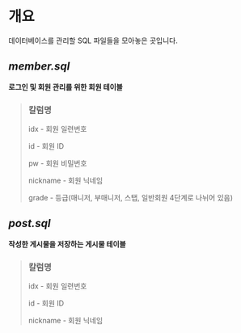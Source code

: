 # 개요
데이터베이스를 관리할 SQL 파일들을 모아놓은 곳입니다.

## *member.sql*
**로그인 및 회원 관리를 위한 회원 테이블**

> ### 칼럼명
> idx - 회원 일련번호
> 
> id - 회원 ID
> 
> pw - 회원 비밀번호
> 
> nickname - 회원 닉네임
> 
> grade - 등급(매니저, 부매니저, 스탭, 일반회원 4단계로 나뉘어 있음)

## *post.sql*
**작성한 게시물을 저장하는 게시물 테이블**

> ### 칼럼명
> idx - 회원 일련번호
> 
> id - 회원 ID
> 
> nickname - 회원 닉네임
> 
